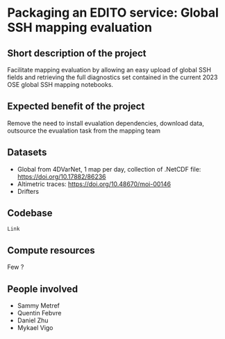 # Packaging an EDITO service: Global SSH mapping evaluation

## Short description of the project 
Facilitate mapping evaluation by allowing an easy upload of global SSH fields and retrieving the full diagnostics set contained in the current 2023 OSE global SSH mapping notebooks. 

## Expected benefit of the project
Remove the need to install evualation dependencies, download data, outsource the evualation task from the mapping team

## Datasets
- Global from 4DVarNet, 1 map per day, collection of .NetCDF file: https://doi.org/10.17882/86236
- Altimetric traces: https://doi.org/10.48670/moi-00146
- Drifters

## Codebase
`Link`

## Compute resources 
Few ?

## People involved 
- Sammy Metref
- Quentin Febvre
- Daniel Zhu
- Mykael Vigo
